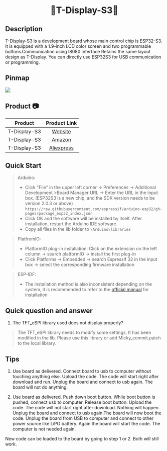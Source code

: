 <h1 align = "center"> 🌟T-Display-S3🌟</h1>

## Description

T-Display-S3 is a development board whose main control chip is ESP32-S3. It is equipped with a 1.9-inch LCD color screen and two programmable buttons.Communication using I8080 interface Retains the same layout design as T-Display. You can directly use ESP32S3 for USB communication or programming.

## Pinmap

![](image/T-DISPLAY-S3.jpg)

## Product 📷

|  Product |  Product Link |
| :--------: | :---------: |
| T-Display-S3 |  [Website](https://www.lilygo.cc/products/t-display-s3)   |
| T-Display-S3 |  [Amazon](https://www.amazon.com/dp/B0B7X5RVTH?ref=myi_title_dp)   |
| T-Display-S3 |  [Aliexpress](https://www.aliexpress.com/item/3256804310228562.html)   |

## Quick Start

> Arduino:
>- Click "File" in the upper left corner -> Preferences -> Additional Development >Board Manager URL -> Enter the URL in the input box.
(ESP32S3 is a new chip, and the SDK version needs to be version 2.0.3 or above)
> `https://raw.githubusercontent.com/espressif/arduino-esp32/gh-pages/package_esp32_index.json`
>-  Click OK and the software will be installed by itself. After installation, restart the Arduino IDE software.
>- Copy all files in the lib folder to `\Arduino\libraries`

> PlatfromIO:
> - PlatformIO plug-in installation: Click on the extension on the left column -> search platformIO -> install the first plug-in
> - Click Platforms -> Embedded -> search Espressif 32 in the input box -> select the corresponding firmware installation

> ESP-IDF:
> - The installation method is also inconsistent depending on the system, it is recommended to refer to the [official manual](https://docs.espressif.com/projects/esp-idf/en/latest/esp32/get-started/index.html) for installation


## Quick question and answer

1. The TFT_eSPI library used does not display properly?
> The TFT_eSPI library needs to modify some settings. It has been modified in the lib. Please use this library or add Micky_commit.patch to the local library.

## Tips

1. Use board as delivered. Connect board to usb to computer without
touching anything else. Upload the code. The code will start right after
download and run. Unplug the board and connect to usb again. The board
will not do anything.

2. Use board as delivered. Push down boot button. While boot button is
pushed, connect usb to computer. Release boot button. Upload the code.
The code will not start right after download. Nothing will happen.
Unplug the board and connect to usb again.The board will now boot the
code. Unplug the board from USB to computer and connect to other power
source like LiPO battery. Again the board will start the code. The
computer is not needed again.

New code can be loaded to the board by going to step 1 or 2. Both will
still work.

